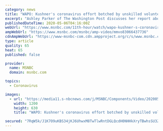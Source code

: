 ```yaml
---
category: news
title: "WAPO: Kushner's coronavirus effort botched by unskilled volunteers"
excerpt: "Ashley Parker of The Washington Post discusses her report about the problems that derailed Jared Kushner's efforts to deal with the COVID-19 pandemic."
publishedDateTime: 2020-05-06T04:16:00Z
webUrl: "https://www.msnbc.com/11th-hour/watch/wapo-kushner-s-coronavirus-effort-botched-by-unskilled-volunteers-83066437736"
ampWebUrl: "https://www.msnbc.com/msnbc/amp-video/mmvo83066437736"
cdnAmpWebUrl: "https://www-msnbc-com.cdn.ampproject.org/c/s/www.msnbc.com/msnbc/amp-video/mmvo83066437736"
type: article
quality: 65
heat: 65
published: false

provider:
  name: MSNBC
  domain: msnbc.com

topics:
  - Coronavirus

images:
  - url: "https://media11.s-nbcnews.com/j/MSNBC/Components/Video/202005/n_bwms_kushner_200505_1920x1080.nbcnews-fp-1200-630.jpg"
    width: 1200
    height: 630
    title: "WAPO: Kushner's coronavirus effort botched by unskilled volunteers"

secured: "7RqW5k/J1K7O9uKBS34jKJ6UhwxM8TwTlwRntDGLQcdH0NHHkXryTBwhsSU3ZsDLMfr/nlUVqCVXIx4Xrhs88hS9PaEjuHZQZXi8U1pnzJdlTPMor9LcHfnG9hnNT9GAUr5p6aCt3FO/i05+cwPQeyKnQsVdUf4VZmqudAq6vWvzVCwof/rcJYeccbpKY2Et/YcB+BzvXv/HW3Ijw2euHhslaAeqwyNfuCuvSk/wcTpsoEAbeR0tip0o2cskm4ps8Hhla1suSRVKhivIbxTuMeMe6WK7CPyKzmXkpSjnKfldUIBrikugOufEWiMjN9mh;kCFSRZy1+twssmgCxvOHlw=="
---
```


